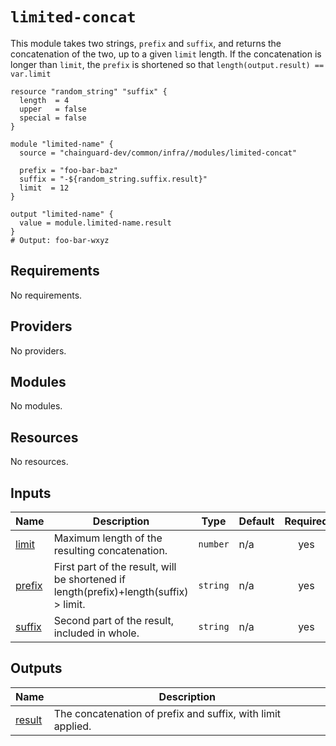 # `limited-concat`

This module takes two strings, `prefix` and `suffix`, and returns the concatenation
of the two, up to a given `limit` length. If the concatenation is longer than `limit`,
the `prefix` is shortened so that
`length(output.result) == var.limit`

```hcl
resource "random_string" "suffix" {
  length  = 4
  upper   = false
  special = false
}

module "limited-name" {
  source = "chainguard-dev/common/infra//modules/limited-concat"

  prefix = "foo-bar-baz"
  suffix = "-${random_string.suffix.result}"
  limit  = 12
}

output "limited-name" {
  value = module.limited-name.result
}
# Output: foo-bar-wxyz
```

<!-- BEGIN_TF_DOCS -->
## Requirements

No requirements.

## Providers

No providers.

## Modules

No modules.

## Resources

No resources.

## Inputs

| Name | Description | Type | Default | Required |
|------|-------------|------|---------|:--------:|
| <a name="input_limit"></a> [limit](#input\_limit) | Maximum length of the resulting concatenation. | `number` | n/a | yes |
| <a name="input_prefix"></a> [prefix](#input\_prefix) | First part of the result, will be shortened if length(prefix)+length(suffix) > limit. | `string` | n/a | yes |
| <a name="input_suffix"></a> [suffix](#input\_suffix) | Second part of the result, included in whole. | `string` | n/a | yes |

## Outputs

| Name | Description |
|------|-------------|
| <a name="output_result"></a> [result](#output\_result) | The concatenation of prefix and suffix, with limit applied. |
<!-- END_TF_DOCS -->
